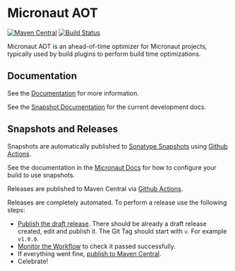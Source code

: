 # Micronaut AOT

[![Maven Central](https://img.shields.io/maven-central/v/io.micronaut.aot/micronaut-aot-core.svg?label=Maven%20Central)](https://search.maven.org/search?q=g:%22io.micronaut.aot%22%20AND%20a:%22micronaut-aot-core%22)
[![Build Status](https://github.com/micronaut-projects/micronaut-aot/workflows/Java%20CI/badge.svg)](https://github.com/micronaut-projects/micronaut-aot/actions)

Micronaut AOT is an ahead-of-time optimizer for Micronaut projects, typically used by build plugins to perform build time optimizations.

## Documentation

See the [Documentation](https://micronaut-projects.github.io/micronaut-aot/latest/guide/) for more information. 

See the [Snapshot Documentation](https://micronaut-projects.github.io/micronaut-aot/snapshot/guide/) for the current development docs.

## Snapshots and Releases

Snapshots are automatically published to [Sonatype Snapshots](https://s01.oss.sonatype.org/content/repositories/snapshots/io/micronaut/) using [Github Actions](https://github.com/micronaut-projects/micronaut-aot/actions).

See the documentation in the [Micronaut Docs](https://docs.micronaut.io/latest/guide/index.html#usingsnapshots) for how to configure your build to use snapshots.

Releases are published to Maven Central via [Github Actions](https://github.com/micronaut-projects/micronaut-aot/actions).

Releases are completely automated. To perform a release use the following steps:

* [Publish the draft release](https://github.com/micronaut-projects/micronaut-aot/releases). There should be already a draft release created, edit and publish it. The Git Tag should start with `v`. For example `v1.0.0`.
* [Monitor the Workflow](https://github.com/micronaut-projects/micronaut-aot/actions?query=workflow%3ARelease) to check it passed successfully.
* If everything went fine, [publish to Maven Central](https://github.com/micronaut-projects/micronaut-aot/actions?query=workflow%3A"Maven+Central+Sync").
* Celebrate!
